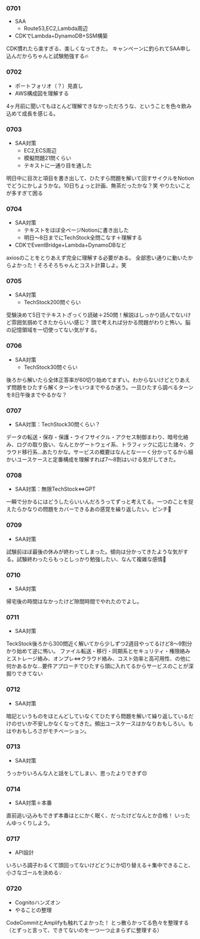 ### 0701
- SAA
    - Route53,EC2,Lambda周辺
- CDKでLambda+DynamoDB+SSM構築

CDK慣れたら楽すぎる、楽しくなってきた。
キャンペーンに釣られてSAA申し込んだからちゃんと試験勉強する🔥

### 0702
- ポートフォリオ（？）見直し
- AWS構成図を理解する

4ヶ月前に聞いてもほとんど理解できなかっただろうな、ということを色々飲み込めて成長を感じる。

### 0703
- SAA対策
    - EC2,ECS周辺
    - 模擬問題21問くらい
    - テキストに一通り目を通した

明日中に目次と項目を書き出して、ひたすら問題を解いて回すサイクルをNotionでどうにかしようかな。10日ちょっと計画、無茶だったかな？笑
やりたいことが多すぎて困る

### 0704
- SAA対策
    - テキストをほぼ全ページNotionに書き出した
    - 明日〜8日までにTechStock全問こなす＋理解する
- CDKでEventBridge+Lambda+DynamoDBなど

axiosのことをとりあえず完全に理解する必要がある。
全部思い通りに動いたからよかった！そろそろちゃんとコスト計算しよ。笑

### 0705
- SAA対策
    - TechStock200問ぐらい

受験決めて5日でテキストざっくり読破＋250問！解説はしっかり読んでないけど雰囲気掴めてきたからいい感じ？
頭で考えれば分かる問題がわりと怖い。脳の記憶領域を一切使ってない気がする。

### 0706
- SAA対策
    - TechStock30問ぐらい

後ろから解いたら全体正答率が60切り始めてまずい。わからないけどとりあえず問題をひたすら解くターンをいつまでやるか迷う。一旦ひたすら調べるターンを8日午後までやるかな？

### 0707
- SAA対策：TechStock30問くらい？

データの転送・保存・保護・ライフサイクル・アクセス制御まわり、暗号化絡み、ログの取り扱い、なんとかゲートウェイ系、トラフィックに応じた諸々、クラウド移行系…あたりかな。サービスの概要はなんとなーーく分かってるから細かいユースケースと定番構成を理解すれば7〜8割はいける気がしてきた。

### 0708
- SAA対策：無限TechStock⇔GPT

一瞬で分かるにはどうしたらいいんだろうってずっと考えてる。一つのことを捉えたらかなりの問題をカバーできるあの感覚を繰り返したい。ピンチ🤯

### 0709
- SAA対策

試験前ほぼ最後の休みが終わってしまった。傾向は分かってきたような気がする。試験終わったらもっとしっかり勉強したい、なんて複雑な感情🤯

### 0710
- SAA対策

帰宅後の時間はなかったけど隙間時間でやれたのでよし。

### 0711
- SAA対策

TeckStock後ろから300問近く解いてから少しずつ2週目やってるけど8〜9割分かり始めて逆に怖い。
ファイル転送・移行・同期系とセキュリティ・権限絡みとストレージ絡み、オンプレ⇔クラウド絡み、コスト効率と高可用性、の他に何かあるかな…要件アプローチでひたすら頭に入れてるからサービスのことが深掘りできてない

### 0712
- SAA対策

暗記というものをほとんどしていなくてひたすら問題を解いて繰り返しているだけのせいか不安しかなくなってきた。頻出ユースケースはかなりおもしろい。もはやおもしろさがモチベーション。

### 0713
- SAA対策

うっかりいろんな人と話をしてしまい、思ったよりできず😣

### 0714
- SAA対策＋本番

直前追い込みもできず本番はとにかく眠く、だったけどなんとか合格！
いったんゆっくりしよう。

### 0717
- API設計

いろいろ調子わるくて頭回ってないけどどうにか切り替える＋集中できること、小さなゴールを決める💡

### 0720
- Cognitoハンズオン
- やることの整理

CodeCommitとAmplifyも触れてよかった！
とっ散らかってる色々を整理する（とずっと言って、できてないのを一つ一つ止まらずに整理する）

